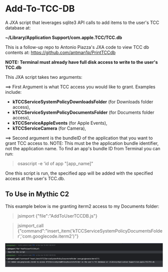 # Add-To-TCC-DB
A JXA script that leverages sqlite3 API calls to add items to the user's TCC database at: 

**~/Library/Application Support/com.apple.TCC/TCC.db**

This is a follow-up repo to Antonio Piazza's JXA code to view TCC db contents at: https://github.com/antman1p/PrintTCCdb

**NOTE: Terminal must already have full disk access to write to the user's TCC.db**

This JXA script takes two arguments:

==> First Argument is what TCC access you would like to grant. Examples include:

- **kTCCServiceSystemPolicyDownloadsFolder** (for Downloads folder access), 
- **kTCCServiceSystemPolicyDocumentsFolder** (for Documents folder access), 
- **kTCCServiceAppleEvents** (for Apple Events),
- **kTCCServiceCamera** (for Camera),



==> Second argument is the bundleID of the application that you want to grant TCC access to. NOTE: This must be the application bundle identifier, not the application name. To find an app's bundle ID from Terminal you can run:

> osascript -e 'id of app "[app_name]"

One this script is run, the specified app will be added with the specified access at the user's TCC.db.

## To Use in Mythic C2

This example below is me granting iterm2 access to my Documents folder:

>  jsimport {"file":"AddToUserTCCDB.js"}

>  jsimport_call {"command":"insert_item('kTCCServiceSystemPolicyDocumentsFolder','com.googlecode.iterm2')"}

![Image](img/mythic.png)
